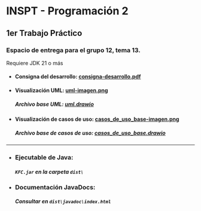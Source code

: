 # INSPT - Programación 2
## 1er Trabajo Práctico
### Espacio de entrega para el grupo 12, tema 13.
Requiere JDK 21 o más

- #### Consigna del desarrollo: <a href="consigna-desarrollo.pdf" download>consigna-desarrollo.pdf</a>

- #### Visualización UML: <a href="uml-imagen.png" download>uml-imagen.png</a>
  ##### Archivo base UML:  <a href="uml.drawio" download>uml.drawio</a>

- #### Visualización de casos de uso: <a href="casos_de_uso_base-imagen.png" download>casos_de_uso_base-imagen.png</a>
  ##### Archivo base de casos de uso:  <a href="casos_de_uso_base.drawio" download>casos_de_uso_base.drawio</a>

-----

- ### Ejecutable de Java: 
  ##### `KFC.jar` en la carpeta `dist\`

- ### Documentación JavaDocs: 
  ##### Consultar en `dist\javadoc\index.html`
